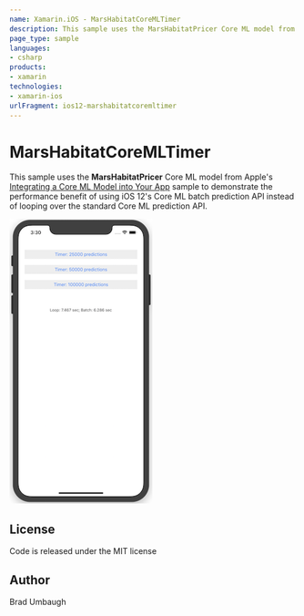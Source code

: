 ```yaml
---
name: Xamarin.iOS - MarsHabitatCoreMLTimer
description: This sample uses the MarsHabitatPricer Core ML model from Apple's Integrating a Core ML Model into Your App sample to demonstrate the performance...
page_type: sample
languages:
- csharp
products:
- xamarin
technologies:
- xamarin-ios
urlFragment: ios12-marshabitatcoremltimer
---
```

# MarsHabitatCoreMLTimer

This sample uses the **MarsHabitatPricer** Core ML model from Apple's
[Integrating a Core ML Model into Your App](https://developer.apple.com/documentation/coreml/integrating_a_core_ml_model_into_your_app?language=objc)
sample to demonstrate the performance benefit of using iOS 12's Core ML
batch prediction API instead of looping over the standard Core ML
prediction API.

![batch processing timer](Screenshots/complete-sml.png)

## License
Code is released under the MIT license

## Author
Brad Umbaugh

